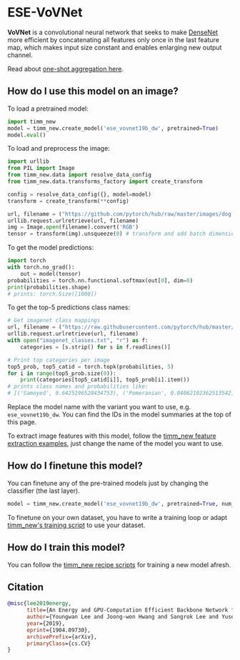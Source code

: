 # ESE-VoVNet

**VoVNet** is a convolutional neural network that seeks to make [DenseNet](https://paperswithcode.com/method/densenet) more efficient by concatenating all features only once in the last feature map, which makes input size constant and enables enlarging new output channel.

Read about [one-shot aggregation here](https://paperswithcode.com/method/one-shot-aggregation).

## How do I use this model on an image?
To load a pretrained model:

```python
import timm_new
model = timm_new.create_model('ese_vovnet19b_dw', pretrained=True)
model.eval()
```

To load and preprocess the image:
```python
import urllib
from PIL import Image
from timm_new.data import resolve_data_config
from timm_new.data.transforms_factory import create_transform

config = resolve_data_config({}, model=model)
transform = create_transform(**config)

url, filename = ("https://github.com/pytorch/hub/raw/master/images/dog.jpg", "dog.jpg")
urllib.request.urlretrieve(url, filename)
img = Image.open(filename).convert('RGB')
tensor = transform(img).unsqueeze(0) # transform and add batch dimension
```

To get the model predictions:
```python
import torch
with torch.no_grad():
    out = model(tensor)
probabilities = torch.nn.functional.softmax(out[0], dim=0)
print(probabilities.shape)
# prints: torch.Size([1000])
```

To get the top-5 predictions class names:
```python
# Get imagenet class mappings
url, filename = ("https://raw.githubusercontent.com/pytorch/hub/master/imagenet_classes.txt", "imagenet_classes.txt")
urllib.request.urlretrieve(url, filename)
with open("imagenet_classes.txt", "r") as f:
    categories = [s.strip() for s in f.readlines()]

# Print top categories per image
top5_prob, top5_catid = torch.topk(probabilities, 5)
for i in range(top5_prob.size(0)):
    print(categories[top5_catid[i]], top5_prob[i].item())
# prints class names and probabilities like:
# [('Samoyed', 0.6425196528434753), ('Pomeranian', 0.04062102362513542), ('keeshond', 0.03186424449086189), ('white wolf', 0.01739676296710968), ('Eskimo dog', 0.011717947199940681)]
```

Replace the model name with the variant you want to use, e.g. `ese_vovnet19b_dw`. You can find the IDs in the model summaries at the top of this page.

To extract image features with this model, follow the [timm_new feature extraction examples](https://rwightman.github.io/pytorch-image-models/feature_extraction/), just change the name of the model you want to use.

## How do I finetune this model?
You can finetune any of the pre-trained models just by changing the classifier (the last layer).
```python
model = timm_new.create_model('ese_vovnet19b_dw', pretrained=True, num_classes=NUM_FINETUNE_CLASSES)
```
To finetune on your own dataset, you have to write a training loop or adapt [timm_new's training
script](https://github.com/rwightman/pytorch-image-models/blob/master/train.py) to use your dataset.

## How do I train this model?

You can follow the [timm_new recipe scripts](https://rwightman.github.io/pytorch-image-models/scripts/) for training a new model afresh.

## Citation

```BibTeX
@misc{lee2019energy,
      title={An Energy and GPU-Computation Efficient Backbone Network for Real-Time Object Detection},
      author={Youngwan Lee and Joong-won Hwang and Sangrok Lee and Yuseok Bae and Jongyoul Park},
      year={2019},
      eprint={1904.09730},
      archivePrefix={arXiv},
      primaryClass={cs.CV}
}
```

<!--
Type: model-index
Collections:
- Name: ESE VovNet
  Paper:
    Title: 'CenterMask : Real-Time Anchor-Free Instance Segmentation'
    URL: https://paperswithcode.com/paper/centermask-real-time-anchor-free-instance-1
Models:
- Name: ese_vovnet19b_dw
  In Collection: ESE VovNet
  Metadata:
    FLOPs: 1711959904
    Parameters: 6540000
    File Size: 26243175
    Architecture:
    - Batch Normalization
    - Convolution
    - Max Pooling
    - One-Shot Aggregation
    - ReLU
    Tasks:
    - Image Classification
    Training Data:
    - ImageNet
    ID: ese_vovnet19b_dw
    Layers: 19
    Crop Pct: '0.875'
    Image Size: '224'
    Interpolation: bicubic
  Code: https://github.com/rwightman/pytorch-image-models/blob/d8e69206be253892b2956341fea09fdebfaae4e3/timm_new/models/vovnet.py#L361
  Weights: https://github.com/rwightman/pytorch-image-models/releases/download/v0.1-weights/ese_vovnet19b_dw-a8741004.pth
  Results:
  - Task: Image Classification
    Dataset: ImageNet
    Metrics:
      Top 1 Accuracy: 76.82%
      Top 5 Accuracy: 93.28%
- Name: ese_vovnet39b
  In Collection: ESE VovNet
  Metadata:
    FLOPs: 9089259008
    Parameters: 24570000
    File Size: 98397138
    Architecture:
    - Batch Normalization
    - Convolution
    - Max Pooling
    - One-Shot Aggregation
    - ReLU
    Tasks:
    - Image Classification
    Training Data:
    - ImageNet
    ID: ese_vovnet39b
    Layers: 39
    Crop Pct: '0.875'
    Image Size: '224'
    Interpolation: bicubic
  Code: https://github.com/rwightman/pytorch-image-models/blob/d8e69206be253892b2956341fea09fdebfaae4e3/timm_new/models/vovnet.py#L371
  Weights: https://github.com/rwightman/pytorch-image-models/releases/download/v0.1-weights/ese_vovnet39b-f912fe73.pth
  Results:
  - Task: Image Classification
    Dataset: ImageNet
    Metrics:
      Top 1 Accuracy: 79.31%
      Top 5 Accuracy: 94.72%
-->
